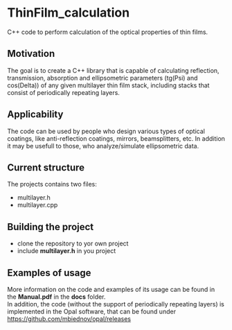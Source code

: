 # ThinFilm_calculation
C++ code to perform calculation of the optical properties of thin films.

## Motivation
The goal is to create a C++ library that is capable of calculating reflection, transmission, absorption and ellipsometric 
parameters (tg(Psi) and cos(Delta)) of any given multilayer thin film stack, including stacks that consist of periodically repeating layers.

## Applicability
The code can be used by people who design various types of optical coatings, like anti-reflection coatings, mirrors, beamsplitters, etc. 
In addition it may be usefull to
those, who analyze/simulate ellipsometric data.

## Current structure
The projects contains two files:
* multilayer.h
* multilayer.cpp

## Building the project
* clone the repository to yor own project
* include **multilayer.h** in you project

## Examples of usage
More information on the code and examples of its usage can be found in the **Manual.pdf** in the **docs** folder.  
In addition, the code (without the support of periodically repeating layers) is implemented in the Opal software, that can be found under https://github.com/mbiednov/opal/releases
